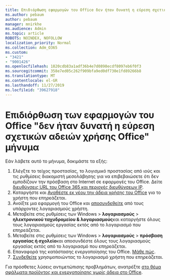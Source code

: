 ```yaml
---
title: Επιδιόρθωση εφαρμογών του Office δεν ήταν δυνατή η εύρεση σχετικών αδειών χρήσης Office
ms.author: pebaum
author: pebaum
manager: mnirkhe
ms.audience: Admin
ms.topic: article
ROBOTS: NOINDEX, NOFOLLOW
localization_priority: Normal
ms.collection: Adm_O365
ms.custom:
- "3421"
- "9001426"
ms.openlocfilehash: 1820cdb83a1adf36b4e7d0898ecdf8097eb6f0f3
ms.sourcegitcommit: 358e7ed05c262f909bfa9ed0df730e1fd89266b8
ms.translationtype: MT
ms.contentlocale: el-GR
ms.lasthandoff: 11/27/2019
ms.locfileid: "39627918"
---
```

# <a name="fixing-the-office-apps-couldnt-find-office-licenses-associated-message"></a>Επιδιόρθωση των εφαρμογών του Office "δεν ήταν δυνατή η εύρεση σχετικών αδειών χρήσης Office" μήνυμα

Εάν λάβετε αυτό το μήνυμα, δοκιμάστε τα εξής:

1. Ελέγξτε το τείχος προστασίας, το λογισμικό προστασίας από ιούς και τις ρυθμίσεις διακομιστή μεσολάβησης για να επιβεβαιώσετε ότι δεν εμποδίζουν την πρόσβαση στο Internet σε εφαρμογές του Office. Δείτε [διευθύνσεις URL του Office 365 και περιοχές διευθύνσεων IP](https://docs.microsoft.com/office365/enterprise/urls-and-ip-address-ranges).
2. Καταργήστε και [Αναθέστε εκ νέου την άδεια χρήσης του Office](https://docs.microsoft.com/office365/admin/manage/assign-licenses-to-users) για το χρήστη που επηρεάζεται. 
3. Ανοίξτε μια εφαρμογή του Office και [αποσυνδεθείτε](https://support.office.com/article/5a20dc11-47e9-4b6f-945d-478cb6d92071) από τους υπάρχοντες λογαριασμούς χρήστη.
4. Μεταβείτε στις ρυθμίσεις των Windows > **λογαριασμούς** > **ηλεκτρονικού ταχυδρομείου & λογαριασμούς**και καταργήστε όλους τους λογαριασμούς εργασίας εκτός από το λογαριασμό που επηρεάζεται.
5. Μεταβείτε στις ρυθμίσεις των Windows > **λογαριασμούς** > **πρόσβαση εργασίας ή σχολείο**και αποσυνδέστε όλους τους λογαριασμούς εργασίας εκτός από το λογαριασμό που επηρεάζεται.
6. Επαναφορά της κατάστασης ενεργοποίησης του Office. [Μάθε πώς](https://docs.microsoft.com/office365/troubleshoot/activation/reset-office-365-proplus-activation-state).
7. [Συνδεθείτε](https://support.office.com/article/628ea040-f265-49de-b986-be09c3ebf8a9) χρησιμοποιώντας το λογαριασμό χρήστη που επηρεάζεται.

Για πρόσθετες λύσεις αντιμετώπισης προβλημάτων, ανατρέξτε [στο θέμα σφάλματα προϊόντος και ενεργοποίησης χωρίς άδεια στο Office](https://support.office.com/Article/0d23d3c0-c19c-4b2f-9845-5344fedc4380).